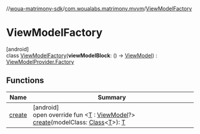 //[woua-matrimony-sdk](../../../index.md)/[com.woualabs.matrimony.mvvm](../index.md)/[ViewModelFactory](index.md)

# ViewModelFactory

[android]\
class [ViewModelFactory](index.md)(**viewModelBlock**: () -> [ViewModel](https://developer.android.com/reference/kotlin/androidx/lifecycle/ViewModel.html)) : [ViewModelProvider.Factory](https://developer.android.com/reference/kotlin/androidx/lifecycle/ViewModelProvider.Factory.html)

## Functions

| Name | Summary |
|---|---|
| [create](create.md) | [android]<br>open override fun <[T](create.md) : [ViewModel](https://developer.android.com/reference/kotlin/androidx/lifecycle/ViewModel.html)?> [create](create.md)(modelClass: [Class](https://developer.android.com/reference/kotlin/java/lang/Class.html)<[T](create.md)>): [T](create.md) |
